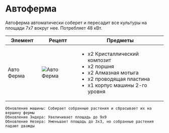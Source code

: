 # Автоферма

Автоферма автоматически соберет и пересадит все культуры на площади 7x7 вокруг нее. Потребляет 48 кВт.

| Элемент    | Рецепт                                              | Предметы                                                                                                                                                       |
| ---------- | --------------------------------------------------- | -------------------------------------------------------------------------------------------------------------------------------------------------------------- |
| Авто Ферма | ![Авто Ферма](../../.gitbook/assets/auto\_farm.png) | <ul><li>x2 Кристаллический композит</li><li>x2 поршня</li><li>x2 Алмазная мотыга</li><li>x2 проводящая пластина</li><li>x1 корпус машины 2-го уровня</li></ul> |

```
Обновление машины: Собирает собранные растения и сбрасывает их на вершину фермы
Обновление Эндера: Увеличивает площадь до 9x9
Обновление Незера: Уменьшает площадь до 3x3, но собранные растения падают дважды
```
